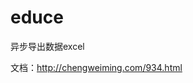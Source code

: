 # educe

异步导出数据excel

文档：<a target="_blank" href="http://chengweiming.com/934.html">http://chengweiming.com/934.html</a>
